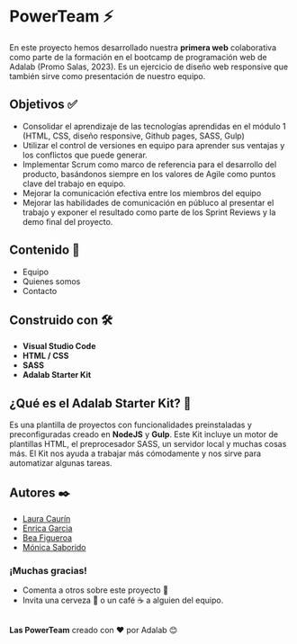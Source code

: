 # PowerTeam ⚡

En este proyecto hemos desarrollado nuestra **primera web** colaborativa como parte de la formación en el bootcamp de programación web de Adalab (Promo Salas, 2023).
Es un ejercicio de diseño web responsive que también sirve como presentación de nuestro equipo.

## Objetivos ✅
- Consolidar el aprendizaje de las tecnologías aprendidas en el módulo 1 (HTML, CSS, diseño responsive, Github pages, SASS, Gulp)
- Utilizar el control de versiones en equipo para aprender sus ventajas y los conflictos que puede generar.
- Implementar Scrum como marco de referencia para el desarrollo del producto, basándonos siempre en los valores de Agile como puntos clave del trabajo en equipo.
- Mejorar la comunicación efectiva entre los miembros del equipo
- Mejorar las habilidades de comunicación en públuco al presentar el trabajo y exponer el resultado como parte de los Sprint Reviews y la demo final del proyecto.


## Contenido 📖
- Equipo
- Quienes somos
- Contacto

## Construido con 🛠️
- **Visual Studio Code**
- **HTML / CSS** 
- **SASS**
- **Adalab Starter Kit**

## ¿Qué es el Adalab Starter Kit? 🧭
Es una plantilla de proyectos con funcionalidades preinstaladas y preconfiguradas creado en **NodeJS** y **Gulp**.
Este Kit incluye un motor de plantillas HTML, el preprocesador SASS, un servidor local y muchas cosas más. El Kit nos ayuda a trabajar más cómodamente y nos sirve para automatizar algunas tareas.

## Autores ✒️
- [Laura Caurín](https://github.com/Laucaurin) 
- [Enrica Garcia](https://github.com/ErriGarcia)  
- [Bea Figueroa](https://github.com/beafig) 
- [Mónica Saborido](https://github.com/sabfiamo) 

### ¡Muchas gracias!
- Comenta a otros sobre este proyecto 📢
- Invita una cerveza 🍺 o un café ☕ a alguien del equipo.

##

**Las PowerTeam** creado con ❤️ por Adalab 😊
